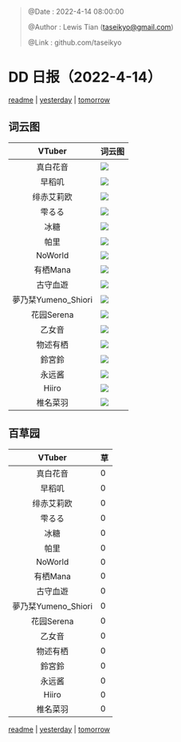 > @Date    : 2022-4-14 08:00:00
>
> @Author  : Lewis Tian (taseikyo@gmail.com)
>
> @Link    : github.com/taseikyo

# DD 日报（2022-4-14）

[readme](../README.md) | [yesterday](2022-4-13.md) | [tomorrow](2022-4-15.md)

## 词云图

|VTuber|词云图|
|:-:|-|
|真白花音|![](../../images/daily/21402309_2022-4-14_purge_wordcloud.png)|
|早稻叽|![](../../images/daily/41682_2022-4-14_purge_wordcloud.png)|
|绯赤艾莉欧|![](../../images/daily/21396545_2022-4-14_purge_wordcloud.png)|
|雫るる|![](../../images/daily/21013446_2022-4-14_purge_wordcloud.png)|
|冰糖|![](../../images/daily/876396_2022-4-14_purge_wordcloud.png)|
|帕里|![](../../images/daily/4895312_2022-4-14_purge_wordcloud.png)|
|NoWorld|![](../../images/daily/21448649_2022-4-14_purge_wordcloud.png)|
|有栖Mana|![](../../images/daily/6542258_2022-4-14_purge_wordcloud.png)|
|古守血遊|![](../../images/daily/8725120_2022-4-14_purge_wordcloud.png)|
|夢乃栞Yumeno_Shiori|![](../../images/daily/14052636_2022-4-14_purge_wordcloud.png)|
|花园Serena|![](../../images/daily/14327465_2022-4-14_purge_wordcloud.png)|
|乙女音|![](../../images/daily/21320551_2022-4-14_purge_wordcloud.png)|
|物述有栖|![](../../images/daily/21449083_2022-4-14_purge_wordcloud.png)|
|鈴宮鈴|![](../../images/daily/21685677_2022-4-14_purge_wordcloud.png)|
|永远酱|![](../../images/daily/21701071_2022-4-14_purge_wordcloud.png)|
|Hiiro|![](../../images/daily/21919321_2022-4-14_purge_wordcloud.png)|
|椎名菜羽|![](../../images/daily/22347054_2022-4-14_purge_wordcloud.png)|

## 百草园

|VTuber|草|
|:-:|-|
|真白花音|0|
|早稻叽|0|
|绯赤艾莉欧|0|
|雫るる|0|
|冰糖|0|
|帕里|0|
|NoWorld|0|
|有栖Mana|0|
|古守血遊|0|
|夢乃栞Yumeno_Shiori|0|
|花园Serena|0|
|乙女音|0|
|物述有栖|0|
|鈴宮鈴|0|
|永远酱|0|
|Hiiro|0|
|椎名菜羽|0|

[readme](../README.md) | [yesterday](2022-4-13.md) | [tomorrow](2022-4-15.md)
